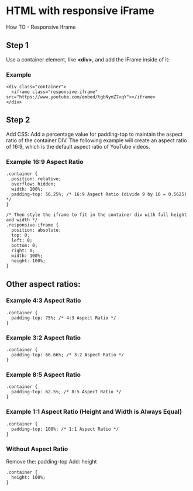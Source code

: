 # HTML with responsive iFrame
How TO - Responsive Iframe

## Step 1

Use a container element, like **&lt;div&gt;**, and add the iFrame inside of it:

### Example
```
<div class="container">
  <iframe class="responsive-iframe" src="https://www.youtube.com/embed/tgbNymZ7vqY"></iframe>
</div>
```

## Step 2
Add CSS:
Add a percentage value for padding-top to maintain the aspect ratio of the container DIV.
The following example will create an aspect ratio of 16:9, which is the default aspect ratio of YouTube videos.

### Example 16:9 Aspect Ratio
```
.container {
  position: relative;
  overflow: hidden;
  width: 100%;
  padding-top: 56.25%; /* 16:9 Aspect Ratio (divide 9 by 16 = 0.5625) */
}

/* Then style the iframe to fit in the container div with full height and width */
.responsive-iframe {
  position: absolute;
  top: 0;
  left: 0;
  bottom: 0;
  right: 0;
  width: 100%;
  height: 100%;
}
```

## Other aspect ratios:

### Example 4:3 Aspect Ratio
```
.container {
  padding-top: 75%; /* 4:3 Aspect Ratio */
}
```

### Example 3:2 Aspect Ratio
```
.container {
  padding-top: 66.66%; /* 3:2 Aspect Ratio */
}
```

### Example 8:5 Aspect Ratio
```
.container {
  padding-top: 62.5%; /* 8:5 Aspect Ratio */
}
```

### Example 1:1 Aspect Ratio (Height and Width is Always Equal)
```
.container {
  padding-top: 100%; /* 1:1 Aspect Ratio */
}
```
### Without Aspect Ratio
Remove the: padding-top
Add: height
```
.container {
  height: 100%;
}
```

